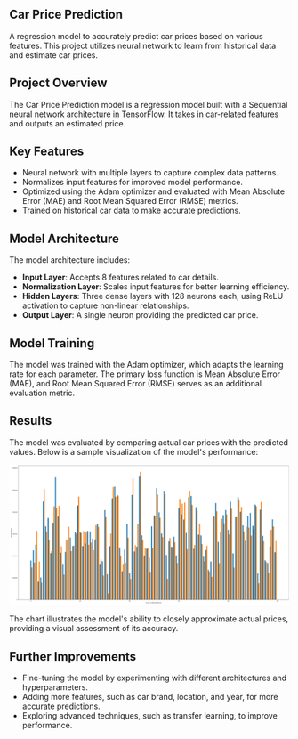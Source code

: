 ## Car Price Prediction

A regression model to accurately predict car prices based on various features. This project utilizes neural network to learn from historical data and estimate car prices.

## Project Overview

The Car Price Prediction model is a regression model built with a Sequential neural network architecture in TensorFlow. It takes in car-related features and outputs an estimated price.

## Key Features
- Neural network with multiple layers to capture complex data patterns.
- Normalizes input features for improved model performance.
- Optimized using the Adam optimizer and evaluated with Mean Absolute Error (MAE) and Root Mean Squared Error (RMSE) metrics.
- Trained on historical car data to make accurate predictions.

## Model Architecture

The model architecture includes:
- **Input Layer**: Accepts 8 features related to car details.
- **Normalization Layer**: Scales input features for better learning efficiency.
- **Hidden Layers**: Three dense layers with 128 neurons each, using ReLU activation to capture non-linear relationships.
- **Output Layer**: A single neuron providing the predicted car price.

## Model Training

The model was trained with the Adam optimizer, which adapts the learning rate for each parameter. The primary loss function is Mean Absolute Error (MAE), and Root Mean Squared Error (RMSE) serves as an additional evaluation metric.

## Results

The model was evaluated by comparing actual car prices with the predicted values. Below is a sample visualization of the model's performance:

![Actual vs Predicted Prices](./results/actual_vs_predicted.png)

The chart illustrates the model's ability to closely approximate actual prices, providing a visual assessment of its accuracy.

## Further Improvements

- Fine-tuning the model by experimenting with different architectures and hyperparameters.
- Adding more features, such as car brand, location, and year, for more accurate predictions.
- Exploring advanced techniques, such as transfer learning, to improve performance.